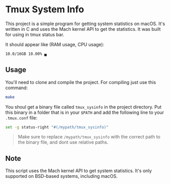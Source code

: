 # Tmux System Info

This project is a simple program for getting system statistics on macOS. It's written in C and uses the Mach kernel API 
to get the statistics. It was built for using in tmux status bar.

It should appear like (RAM usage, CPU usage):
```sh
10.0/16GB 10.00% ▄
```

## Usage

You'll need to clone and compile the project. For compiling just use this command:

```sh
make
```

You shoul get a binary file called `tmux_sysinfo` in the project directory. Put this binary in a folder that is in your 
`$PATH` and add the following line to your `.tmux.conf` file:

```sh
set -g status-right "#(/mypath/tmux_sysinfo)"
```
> Make sure to replace `/mypath/tmux_sysinfo` with the correct path to the binary file, and dont use relative paths.

## Note

This script uses the Mach kernel API to get system statistics. It's only supported on BSD-based systems, including macOS.